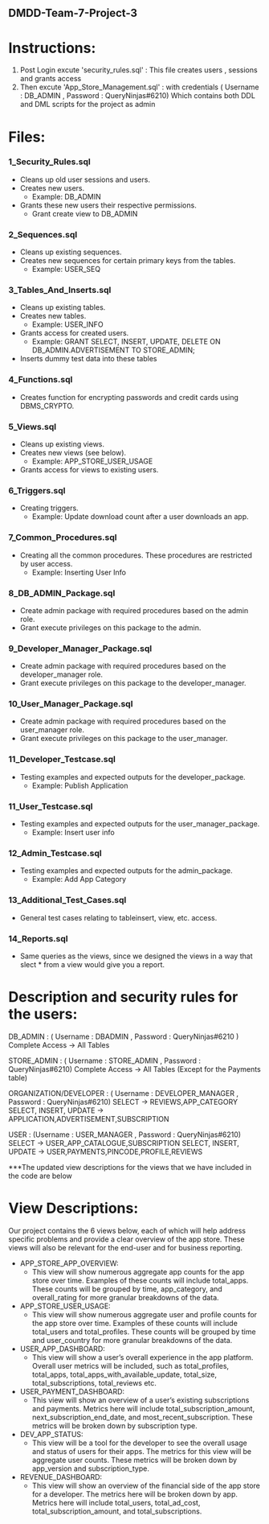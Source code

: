## DMDD-Team-7-Project-3

# Instructions:
1. Post Login excute 'security_rules.sql' : This file creates users , sessions and grants access
2. Then excute 'App_Store_Management.sql' : with credentials ( Username : DB_ADMIN , Password :  QueryNinjas#6210) Which contains both DDL and DML scripts for the project as admin

# Files:
### 1_Security_Rules.sql
- Cleans up old user sessions and users.
- Creates new users.
  - Example: DB_ADMIN
- Grants these new users their respective permissions.
  - Grant create view to DB_ADMIN
### 2_Sequences.sql
- Cleans up existing sequences.
- Creates new sequences for certain primary keys from the tables.
  - Example: USER_SEQ
### 3_Tables_And_Inserts.sql
- Cleans up existing tables.
- Creates new tables.
  - Example: USER_INFO
- Grants access for created users.
  - Example: GRANT SELECT, INSERT, UPDATE, DELETE ON DB_ADMIN.ADVERTISEMENT TO STORE_ADMIN;
- Inserts dummy test data into these tables
### 4_Functions.sql
- Creates function for encrypting passwords and credit cards using DBMS_CRYPTO.
### 5_Views.sql
- Cleans up existing views.
- Creates new views (see below).
  - Example: APP_STORE_USER_USAGE
- Grants access for views to existing users.
### 6_Triggers.sql
- Creating triggers.
  - Example: Update download count after a user downloads an app.
### 7_Common_Procedures.sql
- Creating all the common procedures. These procedures are restricted by user access.
  - Example: Inserting User Info
### 8_DB_ADMIN_Package.sql
- Create admin package with required procedures based on the admin role.
- Grant execute privileges on this package to the admin.
### 9_Developer_Manager_Package.sql
- Create admin package with required procedures based on the developer_manager role.
- Grant execute privileges on this package to the developer_manager.
### 10_User_Manager_Package.sql
- Create admin package with required procedures based on the user_manager role.
- Grant execute privileges on this package to the user_manager.
### 11_Developer_Testcase.sql
- Testing examples and expected outputs for the developer_package.
  - Example: Publish Application
### 11_User_Testcase.sql
- Testing examples and expected outputs for the user_manager_package.
  - Example: Insert user info
### 12_Admin_Testcase.sql
- Testing examples and expected outputs for the admin_package.
  - Example: Add App Category
### 13_Additional_Test_Cases.sql
- General test cases relating to tableinsert, view, etc. access.
### 14_Reports.sql
- Same queries as the views, since we designed the views in a way that slect * from a view would give you a report.


# Description and security rules for the users:
DB_ADMIN : ( Username : DBADMIN , Password :  QueryNinjas#6210 )
Complete Access -> All Tables

STORE_ADMIN : ( Username : STORE_ADMIN , Password : QueryNinjas#6210)
Complete Access -> All Tables (Except for the Payments table)

ORGANIZATION/DEVELOPER : ( Username : DEVELOPER_MANAGER , Password : QueryNinjas#6210)
SELECT -> REVIEWS,APP_CATEGORY
SELECT, INSERT, UPDATE -> APPLICATION,ADVERTISEMENT,SUBSCRIPTION
                                                                                                   
USER : (Username : USER_MANAGER , Password : QueryNinjas#6210)
SELECT -> USER_APP_CATALOGUE,SUBSCRIPTION 
SELECT, INSERT, UPDATE -> USER,PAYMENTS,PINCODE,PROFILE,REVIEWS 

***The updated view descriptions for the views that we have included in the code are below

# View Descriptions:
Our project contains the 6 views below, each of which will help address specific problems and provide a clear overview of the app store. These views will also be relevant for the end-user and for business reporting. 

-	APP_STORE_APP_OVERVIEW: 
    - This view will show numerous aggregate app counts for the app store over time. Examples of these counts will include total_apps. These counts will be grouped by time, app_category, and overall_rating for more granular breakdowns of the data. 
- APP_STORE_USER_USAGE: 
    -	This view will show numerous aggregate user and profile counts for the app store over time. Examples of these counts will include total_users and total_profiles. These counts will be grouped by time and user_country for more granular breakdowns of the data. 
-	USER_APP_DASHBOARD: 
    -	This view will show a user’s overall experience in the app platform. Overall user metrics will be included, such as total_profiles, total_apps, total_apps_with_available_update, total_size, total_subscriptions, total_reviews etc.  
-	USER_PAYMENT_DASHBOARD: 
    -	This view will show an overview of a user’s existing subscriptions and payments. Metrics here will include total_subscription_amount, next_subscription_end_date, and most_recent_subscription. These metrics will be broken down by subscription type. 
-	DEV_APP_STATUS: 
    -	This view will be a tool for the developer to see the overall usage and status of users for their apps. The metrics for this view will be aggregate user counts. These metrics will be broken down by app_version and subscription_type.
-	REVENUE_DASHBOARD: 
    -	This view will show an overview of the financial side of the app store for a developer. The metrics here will be broken down by app. Metrics here will include total_users, total_ad_cost, total_subscription_amount, and total_subscriptions. 

